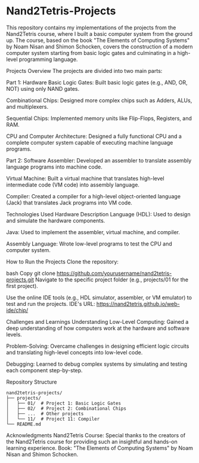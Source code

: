 # Nand2Tetris-Projects
This repository contains my implementations of the projects from the Nand2Tetris course, where I built a basic computer system from the ground up. The course, based on the book "The Elements of Computing Systems" by Noam Nisan and Shimon Schocken, covers the construction of a modern computer system starting from basic logic gates and culminating in a high-level programming language.

Projects Overview
The projects are divided into two main parts:

Part 1: Hardware
Basic Logic Gates: Built basic logic gates (e.g., AND, OR, NOT) using only NAND gates.

Combinational Chips: Designed more complex chips such as Adders, ALUs, and multiplexers.

Sequential Chips: Implemented memory units like Flip-Flops, Registers, and RAM.

CPU and Computer Architecture: Designed a fully functional CPU and a complete computer system capable of executing machine language programs.

Part 2: Software
Assembler: Developed an assembler to translate assembly language programs into machine code.

Virtual Machine: Built a virtual machine that translates high-level intermediate code (VM code) into assembly language.

Compiler: Created a compiler for a high-level object-oriented language (Jack) that translates Jack programs into VM code.

Technologies Used
Hardware Description Language (HDL): Used to design and simulate the hardware components.

Java: Used to implement the assembler, virtual machine, and compiler.

Assembly Language: Wrote low-level programs to test the CPU and computer system.

How to Run the Projects
Clone the repository:

bash
Copy
git clone https://github.com/yourusername/nand2tetris-projects.git
Navigate to the specific project folder (e.g., projects/01 for the first project).

Use the online IDE tools (e.g., HDL simulator, assembler, or VM emulator) to test and run the projects.
IDE's URL: https://nand2tetris.github.io/web-ide/chip/

Challenges and Learnings
Understanding Low-Level Computing: Gained a deep understanding of how computers work at the hardware and software levels.

Problem-Solving: Overcame challenges in designing efficient logic circuits and translating high-level concepts into low-level code.

Debugging: Learned to debug complex systems by simulating and testing each component step-by-step.

Repository Structure
```
nand2tetris-projects/
├── projects/
│   ├── 01/  # Project 1: Basic Logic Gates
│   ├── 02/  # Project 2: Combinational Chips
│   ├── ...  # Other projects
│   └── 11/  # Project 11: Compiler
└── README.md 
```
Acknowledgments
Nand2Tetris Course: Special thanks to the creators of the Nand2Tetris course for providing such an insightful and hands-on learning experience.
Book: "The Elements of Computing Systems" by Noam Nisan and Shimon Schocken.
